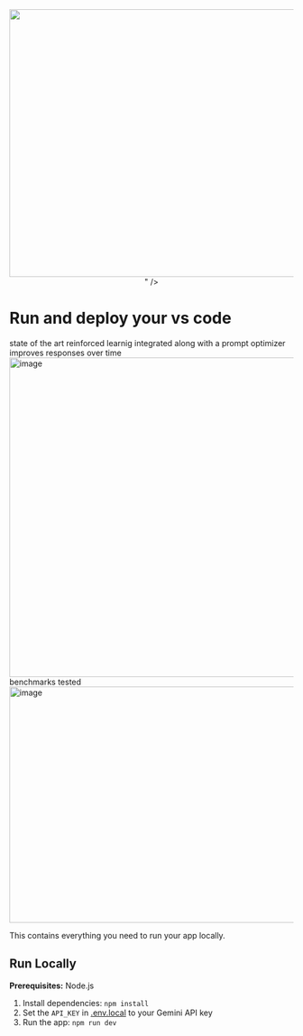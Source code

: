 <div align="center">
<img width="1200" height="475" alt="GHBanner" src="<img width="1716" height="1212" alt="Screenshot 2025-10-11 172340" src="https://github.com/user-attachments/assets/ad954fb1-4811-473c-baef-82bbeb2272a4" />
" />
</div>

# Run and deploy your vs code
state of the art reinforced learnig integrated along with a prompt optimizer improves responses over time 
<img width="869" height="567" alt="image" src="https://github.com/user-attachments/assets/eff9568a-6b31-4cdc-b9af-6a49e0f67615" />
 benchmarks tested 
 <img width="714" height="419" alt="image" src="https://github.com/user-attachments/assets/a27c1913-375d-4b1d-b69a-a2e7d7fc8dea" />




This contains everything you need to run your app locally.

## Run Locally

**Prerequisites:**  Node.js


1. Install dependencies:
   `npm install`
2. Set the `API_KEY` in [.env.local](.env.local) to your Gemini API key
3. Run the app:
   `npm run dev`
